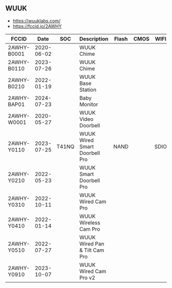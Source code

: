 WUUK
----
- https://wuuklabs.com/
- https://fccid.io/2AWHY

| FCCID       | Date        | SOC   | Description                   | Flash | CMOS | WIFI | Notes |
|-------------|-------------|-------|-------------------------------|-------|------|------|-------|
| 2AWHY-B0001 | 2020-06-02	 |       | WUUK Chime                    |       |      |      |       |
| 2AWHY-B0110 | 2023-07-26	 |       | WUUK Chime                    |       |      |      |       |
| 2AWHY-B0210 | 2022-01-19	 |       | WUUK Base Station             |       |      |      |       |
| 2AWHY-BAP01 | 2024-07-23	 |       | Baby Monitor                  |       |      |      |       |
| 2AWHY-W0001 | 2020-05-27	 |       | WUUK Video Doorbell           |       |      |      |       |
| 2AWHY-Y0110 | 2023-07-25	 | T41NQ | WUUK Wired Smart Doorbell Pro | NAND  |      | SDIO |       |
| 2AWHY-Y0210 | 2022-05-23	 |       | WUUK Smart Doorbell Pro       |       |      |      |       |
| 2AWHY-Y0310 | 2022-10-11	 |       | WUUK Wired Cam Pro            |       |      |      |       |
| 2AWHY-Y0410 | 2022-01-14	 |       | WUUK Wireless Cam Pro         |       |      |      |       |
| 2AWHY-Y0510 | 2022-07-27	 |       | WUUK Wired Pan & Tilt Cam Pro |       |      |      |       |
| 2AWHY-Y0910 | 2023-10-07	 |       | WUUK Wired Cam Pro v2         |       |      |      |       |
